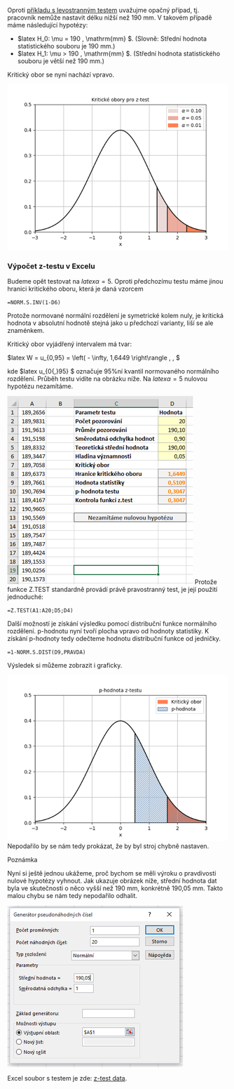 Oproti [příkladu s levostranným testem](z_test_levostranny.md) uvažujme opačný případ, tj. pracovník nemůže nastavit délku nižší než 190 mm. V takovém případě máme následující hypotézy:

* $latex H\_0: \mu = 190 \, \mathrm{mm} $. (Slovně: Střední hodnota statistického souboru je 190 mm.)
* $latex H\_1: \mu > 190 \, \mathrm{mm} $. (Střední hodnota statistického souboru je větší než 190 mm.)

Kritický obor se nyní nachází vpravo.

![](media/z-test-pravostranny/kriticke-obory.png)

### Výpočet z-testu v Excelu

Budeme opět testovat na $latex \alpha = 5 %$. Oproti předchozímu testu máme jinou hranici kritického oboru, která je daná vzorcem

```
=NORM.S.INV(1-D6)
```

Protože normované normální rozdělení je symetrické kolem nuly, je kritická hodnota v absolutní hodnotě stejná jako u předchozí varianty, liší se ale znaménkem.


Kritický obor vyjádřený intervalem má tvar:

$latex W = u\_{0,95} = \left( - \infty, 1,6449 \right\rangle \, , $


kde $latex u\_{0{,}95} $ označuje 95%ní kvantil normovaného normálního rozdělení. Průběh testu vidíte na obrázku níže. Na $latex \alpha = 5 %$ nulovou hypotézu nezamítáme.

![Capture2](media/z-test-pravostranny/capture2.png)
Protože funkce Z.TEST standardně provádí právě pravostranný test, je její použití jednoduché:

```
=Z.TEST(A1:A20;D5;D4)
```

Další možností je získání výsledku pomocí distribuční funkce normálního rozdělení. p-hodnotu nyní tvoří plocha vpravo od hodnoty statistiky. K získání p-hodnoty tedy odečteme hodnotu distribuční funkce od jedničky.

```
=1-NORM.S.DIST(D9,PRAVDA)
```

Výsledek si můžeme zobrazit i graficky.



![](media/z-test-pravostranny/p-hodnota.png)
Nepodařilo by se nám tedy prokázat, že by byl stroj chybně nastaven.


Poznámka

Nyní si ještě jednou ukážeme, proč bychom se měli výroku o pravdivosti nulové hypotézy vyhnout. Jak ukazuje obrázek níže, střední hodnota dat byla ve skutečnosti o něco vyšší než 190 mm, konkrétně 190,05 mm. Takto malou chybu se nám tedy nepodařilo odhalit. 

![Capture](media/z-test-pravostranny/capture.png)

Excel soubor s testem je zde: [z-test data](media/z-test-pravostranny/p-hodnota.pngz-test-data.xlsx).
